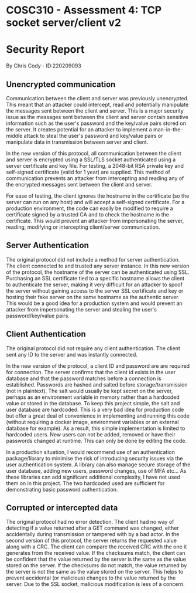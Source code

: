 # COSC310 - Assessment 4: TCP socket server/client v2
# Security Report
By Chris Cody - ID:220209093

## Unencrypted communication
Communication between the client and server was previously unencrypted. This meant that an attacker could intercept, read and potentially manipulate the messages sent between the client and server. This is a major security issue as the messages sent between the client and server contain sensitive information such as the user's password and the key/value pairs stored on the server. It creates potential for an attacker to implement a man-in-the-middle attack to steal the user's password and key/value pairs or manipulate data in transmission between server and client.

In the new version of this protocol, all communication between the client and server is encrypted using a SSL/TLS socket authenticated using a server certificate and key file. For testing, a 2048-bit RSA private key and self-signed certificate (valid for 1 year) are supplied. This method of communication prevents an attacker from intercepting and reading any of the encrypted messages sent between the client and server.

For ease of testing, the client ignores the hostname in the certificate (so the server can run on any host) and will accept a self-signed certificate. For a production environment, the code can easily be modified to require a certificate signed by a trusted CA and to check the hostname in the certificate. This would prevent an attacker from impersonating the server, reading, modifying or intercepting client/server communication.

## Server Authentication
The original protocol did not include a method for server authentication. The client connected to and trusted any server instance. In this new version of the protocol, the hostname of the server can be authenticated using SSL. Purchasing an SSL certificate tied to a specific hostname allows the client to authenticate the server, making it very difficult for an attacker to spoof the server without gaining access to the server SSL certificate and key or hosting their fake server on the same hostname as the authentic server. This would be a good idea for a production system and would prevent an attacker from impersonating the server and stealing the user's password/key/value pairs.

## Client Authentication
The original protocol did not require any client authentication. The client sent any ID to the server and was instantly connected. 

In the new version of the protocol, a client ID and password are are required for connection. The server confirms that the client id exists in the user database and that the password matches before a connection is established. Passwords are hashed and salted before storage/transmission (not in plaintext). The salt would usually be kept secret on the server, perhaps as an environment variable in memory rather than a hardcoded value or stored in the database. To keep this project simple, the salt and user database are hardcoded. This is a very bad idea for production code but offer a great deal of convenience in implementing and running this code (without requiring a docker image, environment variables or an external database for example). As a result, this simple implementation is limited to hardcoded users. New users can not be added, removed or have their passwords changed at runtime. This can only be done by editing the code.

In a production situation, I would recommend use of an authentication package/library to minimise the risk of introducing security issues via the user authentication system. A library can also manage secure storage of the user database, adding new users, password changes, use of MFA etc... As these libraries can add significant additional complexity, I have not used them on in this project. The two hardcoded used are sufficient for demonstrating basic password authentication.

## Corrupted or intercepted data
The original protocol had no error detection. The client had no way of detecting if a value returned after a GET command was changed, either accidentally during transmission or tampered with by a bad actor. In the second version of this protocol, the server returns the requested value along with a CRC. The client can compare the received CRC with the one it generates from the received value. If the checksums match, the client can be confident that the value returned by the server is the same as the value stored on the server. If the checksums do not match, the value returned by the server is not the same as the value stored on the server. This helps to prevent accidental (or malicious) changes to the value returned by the server. Due to the SSL socket, malicious modification is less of a concern. 